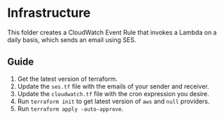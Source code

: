 # Infrastructure
This folder creates a CloudWatch Event Rule that invokes a Lambda on a daily basis, which sends an email using SES.

## Guide
1. Get the latest version of terraform.
2. Update the `ses.tf` file with the emails of your sender and receiver.
3. Update the `cloudwatch.tf` file with the cron expression you desire.
4. Run `terraform init` to get latest version of `aws` and `null` providers.
5. Run `terraform apply -auto-approve`.

